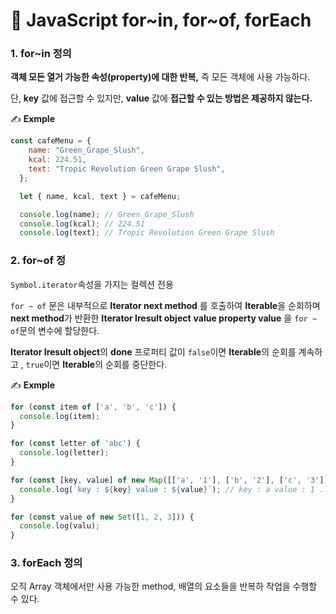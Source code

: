 # 📄 JavaScript for~in, for~of, forEach

### 1. for~in 정의

**객체 모든 열거 가능한 속성\(property\)에 대한 반복,** 즉 모든 객체에 사용 가능하다.

단, **key** 값에 접근할 수 있지만, **value** 값에 **접근할 수 있는 방법은 제공하지 않는다.**

✍ **Exmple**

```javascript
const cafeMenu = {
    name: "Green_Grape_Slush",
    kcal: 224.51,
    text: "Tropic Revolution Green Grape Slush",
  };

  let { name, kcal, text } = cafeMenu;

  console.log(name); // Green_Grape_Slush
  console.log(kcal); // 224.51
  console.log(text); // Tropic Revolution Green Grape Slush
```

### 2. for~of 정

`Symbol.iterator`속성을 가지는 컬렉션 전용

`for ~ of` 문은 내부적으로 **Iterator next method** 를 호출하여 **Iterable**을 순회하며 **next method**가 반환한 **Iterator Iresult object** **value property value** 을 `for ~ of`문의 변수에 할당한다.

**Iterator Iresult object**의 **done** 프로퍼티 값이 `false`이면 **Iterable**의 순회를 계속하고 , `true`이면 **Iterable**의 순회를 중단한다.

✍ **Exmple** 

```javascript
for (const item of ['a', 'b', 'c']) {
  console.log(item);
}

for (const letter of 'abc') {
  console.log(letter);
}

for (const [key, value] of new Map([['a', '1'], ['b', '2'], ['c', '3']])) {
  console.log(`key : ${key} value : ${value}`); // key : a value : 1 ...
}

for (const value of new Set([1, 2, 3])) {
  console.log(valu);
}
```



### 3. forEach 정의

오직 Array 객체에서만 사용 가능한 method, 배열의 요소들을 반복하 작업을 수행할 수 있다.

